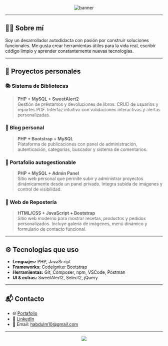 <!-- Banner oscuro -->
<p align="center">
  <img src="https://capsule-render.vercel.app/api?type=waving&color=0:1e272e,100:485563&height=200&section=header&text=¡Hola,%20soy%20Abdul%20Desarrollador%20Web!&fontSize=40&fontColor=ffffff&animation=fadeIn" alt="banner" />
</p>

---

## 👨‍💻 Sobre mí

Soy un desarrollador autodidacta con pasión por construir soluciones funcionales. Me gusta crear herramientas útiles para la vida real, escribir código limpio y aprender constantemente nuevas tecnologías.

---

## 🧩 Proyectos personales

### 📚 Sistema de Bibliotecas
> **PHP + MySQL + SweetAlert2**  
> Gestión de préstamos y devoluciones de libros. CRUD de usuarios y reportes PDF. Interfaz intuitiva con validaciones interactivas y alertas personalizadas.

### 📝 Blog personal
> **PHP + Bootstrap + MySQL**  
> Plataforma de publicaciones con panel de administración, autenticación, categorías, buscador y sistema de comentarios.

### 💼 Portafolio autogestionable
> **PHP + MySQL + Admin Panel**  
> Sitio web personal que permite subir y administrar proyectos dinámicamente desde un panel privado. Integra subida de imágenes y control de visibilidad.

### 🍰 Web de Repostería
> **HTML/CSS + JavaScript + Bootstrap**  
> Sitio web moderno para mostrar recetas, productos y pedidos personalizados. Incluye galería de imágenes, menú dinámico y formulario de contacto funcional.

---

## ⚙️ Tecnologías que uso

- **Lenguajes:** PHP, JavaScript
- **Frameworks:** Codeigniter Bootstrap
- **Herramientas:** Git, Composer, npm, VSCode, Postman
- **UI & extras:** SweetAlert2, Select2, jQuery

---

## 📬 Contacto

- 🌐 [Portafolio](https://tusitio.com)
- 💼 [LinkedIn](https://linkedin.com/in/tuusuario)
- 📧 Email: habdulm10@gmail.com

---

<p align="center">
  <img src="https://capsule-render.vercel.app/api?type=waving&color=0:1e272e,100:485563&height=100&section=footer" />
</p>
